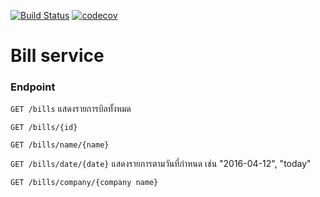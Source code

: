 [![Build Status](https://travis-ci.com/sumrid/Bill.svg?token=AQTAKJS8ztptGV6L7YzB&branch=master)](https://travis-ci.com/sumrid/Bill)
[![codecov](https://codecov.io/gh/sumrid/Bill/branch/master/graph/badge.svg?token=Z44jbhE6Yz)](https://codecov.io/gh/sumrid/Bill)

# Bill service

### Endpoint
`GET /bills` แสดงรายการบิลทั้งหมด

`GET /bills/{id}`

`GET /bills/name/{name}`

`GET /bills/date/{date}` แสดงรายการตามวันที่กำหนด เช่น "2016-04-12", "today"

`GET /bills/company/{company name}`
